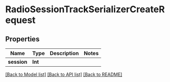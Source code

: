 # RadioSessionTrackSerializerCreateRequest

## Properties
Name | Type | Description | Notes
------------ | ------------- | ------------- | -------------
**session** | **Int** |  | 

[[Back to Model list]](../README.md#documentation-for-models) [[Back to API list]](../README.md#documentation-for-api-endpoints) [[Back to README]](../README.md)


